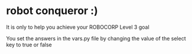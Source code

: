 # robot conqueror :)

It is only to help you achieve your ROBOCORP Level 3 goal

You set the answers in the vars.py file
by changing the value of the select key to true or false
